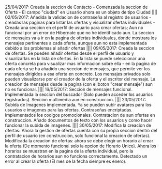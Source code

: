 25/04/2017: Creada la seccion de Contacto - Comenzada la seccion de Oferta - El campo "ciudad" en Usuario ahora es un objeto de tipo Ciudad ||||
02/05/2017: Añadida la validacion de contraseña al registro de usuarios - creadas las paginas para listar las ofertas y visualizar ofertas individuales - Creada una seccion
en el perfil de usuario para crear ofertas; Aun no funcional por un error de Hibernate que no he identificado aun. La seccion de mensajes va a ir en la pagina de ofertas individuales,
donde mostrara los mensajes pertinentes a cada oferta, aunque aun no esta implementada debido a los problemas al añadir ofertas ||||
09/05/2017: Creada la seccion de ofertas. Se pueden añadir ofertas desde el perfil de usuario y visualizarlas en la lista de ofertas. En la lista se puede seleccionar
una oferta concreta para visualizar mas informacion sobre ella - en la pagina de cada oferta se ha añadido una seccion de mensajes, que permite ver los mensajes dirigidos a esa
oferta en concreto. Los mensajes privados solo pueden visualizarse por el creador de la oferta y el escritor del mensaje. La creacion de mensajes desde la pagina (con el boton 
"crear mensaje") aun no es funcional. |||| 16/05/2017: Seccion de mensajes funcional. Implementada la seccion del buscador (Solo pueden acceder los usuarios registrados). Seccion
multimedia aun en construccion. |||| 23/05/2017: Subida de Imagenes implementada. Ya se pueden subir avatares para los usuarios e imagenes para las ofertas. Contraseñas encriptadas.
Implementados los codigos promocionales. Contratacion de aun ofertas en construccion. Añado documentos de texto con los usuarios y como hacer funcionar la subida de imagenes.
|||| 30/05/2017: Modifica la creacion de ofertas: Ahora la gestion de ofertas cuenta con su propia seccion dentro del perfil de usuario (en construccion, solo funcional la creacion
de ofertas). Modificada la creacion de ofertas: ahora se debe elegir un horario al crear la oferta (De momento funcional solo la opcion de Horario Unico). Ahora los horarios se muestran
en la pagina de la oferta individual, pero la contratacion de horarios aun no funciona correctamente. Detectado un error al crear la oferta (El mes de la fecha siempre es enero).
